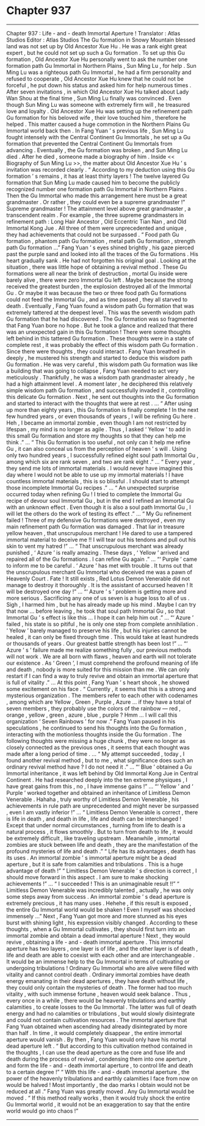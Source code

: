 
# Chapter 937


---

Chapter 937 : Life - and - death Immortal Aperture !
Translator :
Atlas Studios
Editor :
Atlas Studios
The Gu formation in Snowy Mountain blessed land was not set up by Old Ancestor Xue Hu .
He was a rank eight great expert , but he could not set up such a Gu formation .
To set up this Gu formation , Old Ancestor Xue Hu personally went to ask the number one formation path Gu Immortal in Northern Plains , Sun Ming Lu , for help . Sun Ming Lu was a righteous path Gu Immortal , he had a firm personality and refused to cooperate , Old Ancestor Xue Hu knew that he could not be forceful , he put down his status and asked him for help numerous times .
After seven invitations , in which Old Ancestor Xue Hu talked about Lady Wan Shou at the final time , Sun Ming Lu finally was convinced .
Even though Sun Ming Lu was someone with extremely firm will , he treasured love and loyalty . Old Ancestor Xue Hu was setting up the refinement path Gu formation for his beloved wife , their love touched him , therefore he helped .
This matter caused a huge commotion in the Northern Plains Gu Immortal world back then .
In Fang Yuan ’ s previous life , Sun Ming Lu fought intensely with the Central Continent Gu Immortals , he set up a Gu formation that prevented the Central Continent Gu Immortals from advancing . Eventually , the Gu formation was broken , and Sun Ming Lu died .
After he died , someone made a biography of him . Inside << Biography of Sun Ming Lu >>, the matter about Old Ancestor Xue Hu ’ s invitation was recorded clearly .
“ According to my deduction using this Gu formation ’ s remains , it has at least thirty layers ! The twelve layered Gu formation that Sun Ming Lu made caused him to become the publicly recognized number one formation path Gu Immortal in Northern Plains . Then the Gu Immortal who made this arrangement here must be a great grandmaster . Or rather , they could even be a supreme grandmaster !”
Supreme grandmaster !
The attainment level above great grandmaster , a transcendent realm .
For example , the three supreme grandmasters in refinement path : Long Hair Ancestor , Old Eccentric Tian Nan , and Old Immortal Kong Jue . All three of them were unprecedented and unique , they had achievements that could not be surpassed .
“ Food path Gu formation , phantom path Gu formation , metal path Gu formation , strength path Gu formation …” Fang Yuan ’ s eyes shined brightly , his gaze pierced past the purple sand and looked into all the traces of the Gu formations .
His heart gradually sank .
He had not forgotten his original goal .
Looking at the situation , there was little hope of obtaining a revival method .
These Gu formations were all near the brink of destruction , mortal Gu inside were barely alive , there were zero Immortal Gu left . Maybe because the strong received the greatest burden , the explosion destroyed all of the Immortal Gu . Or maybe it was because the two or three food path Gu formations could not feed the Immortal Gu , and as time passed , they all starved to death .
Eventually , Fang Yuan found a wisdom path Gu formation that was extremely tattered at the deepest level .
This was the seventh wisdom path Gu formation that he had discovered .
The Gu formation was so fragmented that Fang Yuan bore no hope .
But he took a glance and realized that there was an unexpected gain in this Gu formation !
There were some thoughts left behind in this tattered Gu formation .
These thoughts were in a state of complete rest , it was probably the effect of this wisdom path Gu formation .
Since there were thoughts , they could interact .
Fang Yuan breathed in deeply , he mustered his strength and started to deduce this wisdom path Gu formation .
He was very careful , this wisdom path Gu formation was like a building that was going to collapse , Fang Yuan needed to act very meticulously .
Thankfully , he was a wisdom path grandmaster already , he had a high attainment level .
A moment later , he deciphered this relatively simple wisdom path Gu formation , and successfully invaded it , controlling this delicate Gu formation .
Next , he sent out thoughts into the Gu formation and started to interact with the thoughts that were at rest .
…
“ After using up more than eighty years , this Gu formation is finally complete ! In the next few hundred years , or even thousands of years , I will be refining Gu here . Heh , I became an immortal zombie , even though I am not restricted by lifespan , my mind is no longer as agile . Thus , I asked ‘ Yellow ’ to add in this small Gu formation and store my thoughts so that they can help me think .”
…
“ This Gu formation is too useful , not only can it help me refine Gu , it can also conceal us from the perception of heaven ’ s will . Using only two hundred years , I successfully refined eight soul path Immortal Gu , among which six are rank seven , and two are rank eight .”
…
“ Every year , they send me lots of immortal materials . I would never have imagined this day where I would not be able to use up my immortal materials ! I have countless immortal materials , this is so blissful . I should start to attempt those incomplete Immortal Gu recipes .”
…
“ An unexpected surprise occurred today when refining Gu ! I tried to complete the Immortal Gu recipe of devour soul Immortal Gu , but in the end I refined an Immortal Gu with an unknown effect . Even though it is also a soul path Immortal Gu , I will let the others do the work of testing its effect .”
…
“ My Gu refinement failed ! Three of my defensive Gu formations were destroyed , even my main refinement path Gu formation was damaged . That liar in treasure yellow heaven , that unscrupulous merchant ! He dared to use a tampered immortal material to deceive me !! I will tear out his tendons and pull out his skin to vent my hatred !”
…
“ That unscrupulous merchant was already punished , ‘ Azure ’ is really amazing . These days , ‘ Yellow ’ arrived and repaired all of the Gu formations . I can refine Gu again .”
…
“‘ Purple ’ came to inform me to be careful . ‘ Azure ’ has met with trouble . It turns out that the unscrupulous merchant Gu Immortal who deceived me was a pawn of Heavenly Court . Fate ! It still exists , Red Lotus Demon Venerable did not manage to destroy it thoroughly . It is the assistant of accursed heaven ! It will be destroyed one day !”
…
“‘ Azure ’ s ’ problem is getting more and more serious . Sacrificing any one of us seven is a huge loss to all of us . Sigh , I harmed him , but he has already made up his mind . Maybe I can try that now … before leaving , he took that soul path Immortal Gu , so that Immortal Gu ’ s effect is like this … I hope it can help him out .”
…
“‘ Azure ’ failed , his state is so pitiful , he is only one step from complete annihilation . ‘ Yellow ’ barely managed to preserve his life , but his injuries cannot be healed , it can only be fixed through time . This would take at least hundreds or thousands of years . Our greatest battle strength has been lost !”
…
“‘ Azure ’ s ’ failure made me realize something fully , our previous methods will not work . We are all born with flaws , heaven and earth will not tolerate our existence . As ‘ Green ’, I must comprehend the profound meaning of life and death , nobody is more suited for this mission than me . We can only restart if I can find a way to truly revive and obtain an immortal aperture that is full of vitality .”
…
At this point , Fang Yuan ’ s heart shook , he showed some excitement on his face .
“ Currently , it seems that this is a strong and mysterious organization . The members refer to each other with codenames , among which are Yellow , Green , Purple , Azure … if they have a total of seven members , they probably use the colors of the rainbow — red , orange , yellow , green , azure , blue , purple ? Hmm … I will call this organization ‘ Seven Rainbows ’ for now .”
Fang Yuan paused in his speculations , he continued to send his thoughts into the Gu formation , interacting with the motionless thoughts inside the Gu formation .
The following thoughts were missing a huge chunk , they were no longer as closely connected as the previous ones , it seems that each thought was made after a long period of time .
…
“ My attempt succeeded , today , I found another revival method , but to me , what significance does such an ordinary revival method have ? I do not need it .”
…
“‘ Blue ’ obtained a Gu Immortal inheritance , it was left behind by Old Immortal Kong Jue in Central Continent . He had researched deeply into the ten extreme physiques , I have great gains from this , no , I have immense gains !”
…
“‘ Yellow ’ and ‘ Purple ’ worked together and obtained an inheritance of Limitless Demon Venerable . Hahaha , truly worthy of Limitless Demon Venerable , his achievements in rule path are unprecedented and might never be surpassed , even I am vastly inferior !”
…
“ Limitless Demon Venerable is correct , there is life in death , and death in life , life and death can be interchanged ! Except that under normal circumstances , turning from life to death is a natural process , it flows smoothly . But to turn from death to life , it would be extremely difficult , like traveling upstream . Meanwhile , immortal zombies are stuck between life and death , they are the manifestation of the profound mysteries of life and death .”
“ Life has its advantages , death has its uses . An immortal zombie ’ s immortal aperture might be a dead aperture , but it is safe from calamities and tribulations . This is a huge advantage of death !”
“ Limitless Demon Venerable ’ s direction is correct , I should move forward in this aspect . I am sure to make shocking achievements !”
…
“ I succeeded ! This is an unimaginable result !!”
“ Limitless Demon Venerable was incredibly talented , actually , he was only some steps away from success . An immortal zombie ’ s dead aperture is extremely precious , it has many uses . Hehehe , if this result is exposed , the entire Gu Immortal world would be shaken ! Even I myself was shocked immensely …”
Next , Fang Yuan got more and more stunned as his eyes burst with shining light , his expression visibly changed .
According to these thoughts , when a Gu Immortal cultivates , they should first turn into an immortal zombie and obtain a dead immortal aperture ! Next , they would revive , obtaining a life - and - death immortal aperture .
This immortal aperture has two layers , one layer is of life , and the other layer is of death , life and death are able to coexist with each other and are interchangeable . It would be an immense help to the Gu Immortal in terms of cultivating or undergoing tribulations !
Ordinary Gu Immortal who are alive were filled with vitality and cannot control death .
Ordinary immortal zombies have death energy emanating in their dead apertures , they have death without life , they could only contain the mysteries of death .
The former had too much vitality , with such immense fortune , heaven would seek balance . Thus , every once in a while , there would be heavenly tribulations and earthly calamities , to create losses to the Gu Immortal .
The latter was full of death energy and had no calamities or tribulations , but would slowly disintegrate and could not contain cultivation resources .
The immortal aperture that Fang Yuan obtained when ascending had already disintegrated by more than half .
In time , it would completely disappear , the entire immortal aperture would vanish . By then , Fang Yuan would only have his mortal dead aperture left .
“ But according to this cultivation method contained in the thoughts , I can use the dead aperture as the core and fuse life and death during the process of revival , condensing them into one aperture , and form the life - and - death immortal aperture , to control life and death to a certain degree !”
“ With this life - and - death immortal aperture , the power of the heavenly tribulations and earthly calamities I face from now on would be halved ! Most importantly , the dao marks I obtain would not be reduced at all .”
Fang Yuan was greatly moved .
Any Gu Immortal would be moved .
“ If this method really works , then it would truly shock the entire Gu Immortal world , it would not be an exaggeration to say that the entire world would go into chaos !”

---

